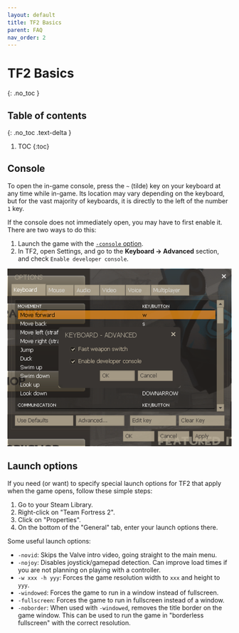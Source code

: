 ```yaml
---
layout: default
title: TF2 Basics
parent: FAQ
nav_order: 2
---
```

# TF2 Basics
{: .no_toc }

## Table of contents
{: .no_toc .text-delta }

1. TOC
{:toc}

## Console
To open the in-game console, press the `~` (tilde) key on your keyboard at any time while in-game. Its location may vary depending on the keyboard, but for the vast majority of keyboards, it is directly to the left of the number `1` key.

If the console does not immediately open, you may have to first enable it. There are two ways to do this:
1. Launch the game with the [`-console` option](#launch-options).
2. In TF2, open Settings, and go to the **Keyboard → Advanced** section, and check `Enable developer console`.

![Enabling developer console in-game](assets/images/enable_console.png)

## Launch options
If you need (or want) to specify special launch options for TF2 that apply when the game opens, follow these simple steps:
1. Go to your Steam Library.
2. Right-click on "Team Fortress 2".
3. Click on "Properties".
4. On the bottom of the "General" tab, enter your launch options there.

Some useful launch options:
- `-novid`: Skips the Valve intro video, going straight to the main menu.
- `-nojoy`: Disables joystick/gamepad detection. Can improve load times if you are not planning on playing with a controller.
- `-w xxx -h yyy`: Forces the game resolution width to `xxx` and height to `yyy`.
- `-windowed`: Forces the game to run in a window instead of fullscreen.
- `-fullscreen`: Forces the game to run in fullscreen instead of a window.
- `-noborder`: When used with `-windowed`, removes the title border on the game window. This can be used to run the game in "borderless fullscreen" with the correct resolution.